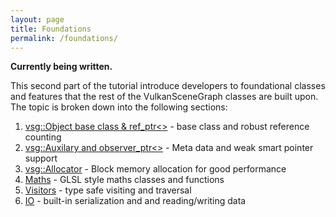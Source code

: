 ```yaml
---
layout: page
title: Foundations
permalink: /foundations/
---
```


**Currently being written.**

This second part of the tutorial introduce developers to foundational classes and features that the rest of the VulkanSceneGraph classes are built upon. The topic is broken down into the following sections:

1. [vsg::Object base class & ref_ptr<>](Object_base_class_and_ref_ptr.md) - base class and robust reference counting
1. [vsg::Auxilary and observer_ptr<>](Auxiliary_and_observer_ptr.md) - Meta data and weak smart pointer support
1. [vsg::Allocator](Allocator.md) - Block memory allocation for good performance
1. [Maths](Maths.md) - GLSL style maths classes and functions
1. [Visitors](Visitors.md) - type safe visiting and traversal
1. [IO](IO.md) - built-in serialization and and reading/writing data
